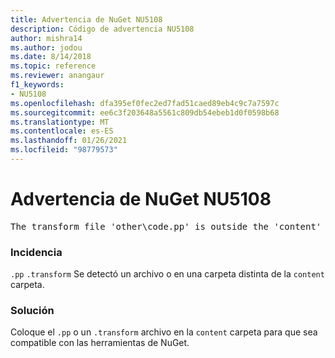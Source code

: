```yaml
---
title: Advertencia de NuGet NU5108
description: Código de advertencia NU5108
author: mishra14
ms.author: jodou
ms.date: 8/14/2018
ms.topic: reference
ms.reviewer: anangaur
f1_keywords:
- NU5108
ms.openlocfilehash: dfa395ef0fec2ed7fad51caed89eb4c9c7a7597c
ms.sourcegitcommit: ee6c3f203648a5561c809db54ebeb1d0f0598b68
ms.translationtype: MT
ms.contentlocale: es-ES
ms.lasthandoff: 01/26/2021
ms.locfileid: "98779573"
---
```

# <a name="nuget-warning-nu5108"></a>Advertencia de NuGet NU5108
<pre>The transform file 'other\code.pp' is outside the 'content' folder and hence will not be transformed during installation of this package. Move it into the 'content' folder.</pre>

### <a name="issue"></a>Incidencia

`.pp` `.transform` Se detectó un archivo o en una carpeta distinta de la `content` carpeta.


### <a name="solution"></a>Solución

Coloque el `.pp` o un `.transform`  archivo en la `content` carpeta para que sea compatible con las herramientas de NuGet.

